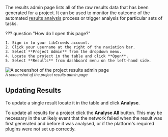 The results admin page lists all of the raw results data that has been
generated for a project. It can be used to monitor the outcome of the
automated [results analysis](/analysis/introduction.md) process or trigger
analysis for particular sets of tasks.

??? question "How do I open this page?"

    1. Sign in to your LibCrowds account.
    2. Click your username at the right of the naviation bar.
    3. Select **Project Admin** from the dropdown menu.
    4. Locate the project in the table and click **Open**.
    5. Select **Results** from dashboard menu on the left-hand side.

![A screenshot of the project results admin page](/assets/img/admin-project-results.png?raw=true)
<br><small>*A screenshot of the project results admin page*</small>

## Updating Results

To update a single result locate it in the table and click **Analyse**.

To update all results for a project click the **Analyse All** button. This may
be necessary in the unlikely event that the network failed when the result was
first generated and before it was analysed, or if the platform's required
plugins were not set up correctly.
